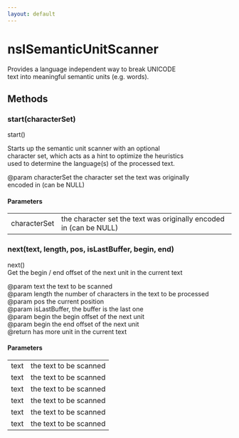 ```yaml
---
layout: default
---
```


# nsISemanticUnitScanner #
  
Provides a language independent way to break UNICODE  
text into meaningful semantic units (e.g. words).  
  

## Methods ##

### start(characterSet) ###
  
start()  
  
Starts up the semantic unit scanner with an optional  
character set, which acts as a hint to optimize the heuristics  
used to determine the language(s) of the processed text.  
  
@param characterSet the character set the text was originally  
                    encoded in (can be NULL)  
  

#### Parameters ####

<table>

<tr>
<td>characterSet</td>
<td>the character set the text was originally  
                    encoded in (can be NULL)  
</td>
</tr>

</table>

### next(text, length, pos, isLastBuffer, begin, end) ###
  
next()  
Get the begin / end offset of the next unit in the current text  
  
@param text the text to be scanned  
@param length the number of characters in the text to be processed  
@param pos the current position  
@param isLastBuffer, the buffer is the last one  
@param begin the begin offset of the next unit   
@param begin the end offset of the next unit   
@return has more unit in the current text  
  

#### Parameters ####

<table>

<tr>
<td>text</td>
<td>the text to be scanned  
</td>
</tr>

<tr>
<td>text</td>
<td>the text to be scanned  
</td>
</tr>

<tr>
<td>text</td>
<td>the text to be scanned  
</td>
</tr>

<tr>
<td>text</td>
<td>the text to be scanned  
</td>
</tr>

<tr>
<td>text</td>
<td>the text to be scanned  
</td>
</tr>

<tr>
<td>text</td>
<td>the text to be scanned  
</td>
</tr>

</table>
